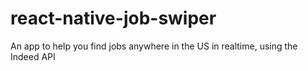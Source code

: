 # react-native-job-swiper
An app to help you find jobs anywhere in the US in realtime, using the Indeed API
